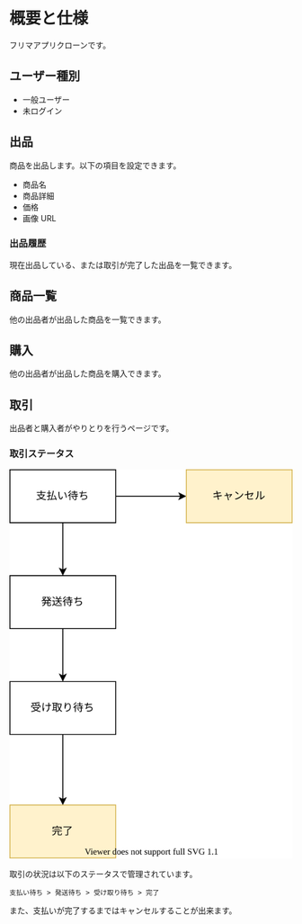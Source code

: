 # 概要と仕様

フリマアプリクローンです。

## ユーザー種別

* 一般ユーザー
* 未ログイン

## 出品

商品を出品します。以下の項目を設定できます。

- 商品名
- 商品詳細
- 価格
- 画像 URL

### 出品履歴

現在出品している、または取引が完了した出品を一覧できます。

## 商品一覧

他の出品者が出品した商品を一覧できます。

## 購入

他の出品者が出品した商品を購入できます。

## 取引

出品者と購入者がやりとりを行うページです。

### 取引ステータス

![取引ステータス](images/state.drawio.svg)

取引の状況は以下のステータスで管理されています。

```
支払い待ち > 発送待ち > 受け取り待ち > 完了
```

また、支払いが完了するまではキャンセルすることが出来ます。
